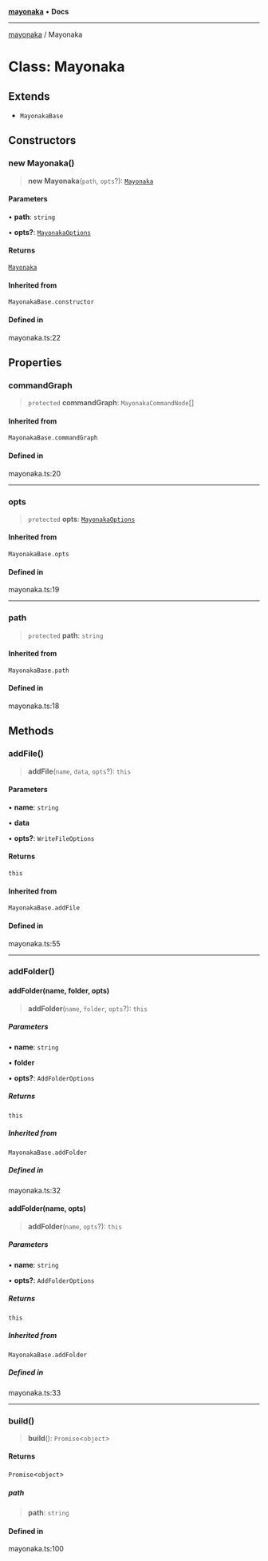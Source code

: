 [**mayonaka**](README.md) • **Docs**

***

[mayonaka](README.md) / Mayonaka

# Class: Mayonaka

## Extends

- `MayonakaBase`

## Constructors

### new Mayonaka()

> **new Mayonaka**(`path`, `opts`?): [`Mayonaka`](Class.Mayonaka.md)

#### Parameters

• **path**: `string`

• **opts?**: [`MayonakaOptions`](TypeAlias.MayonakaOptions.md)

#### Returns

[`Mayonaka`](Class.Mayonaka.md)

#### Inherited from

`MayonakaBase.constructor`

#### Defined in

mayonaka.ts:22

## Properties

### commandGraph

> `protected` **commandGraph**: `MayonakaCommandNode`[]

#### Inherited from

`MayonakaBase.commandGraph`

#### Defined in

mayonaka.ts:20

***

### opts

> `protected` **opts**: [`MayonakaOptions`](TypeAlias.MayonakaOptions.md)

#### Inherited from

`MayonakaBase.opts`

#### Defined in

mayonaka.ts:19

***

### path

> `protected` **path**: `string`

#### Inherited from

`MayonakaBase.path`

#### Defined in

mayonaka.ts:18

## Methods

### addFile()

> **addFile**(`name`, `data`, `opts`?): `this`

#### Parameters

• **name**: `string`

• **data**

• **opts?**: `WriteFileOptions`

#### Returns

`this`

#### Inherited from

`MayonakaBase.addFile`

#### Defined in

mayonaka.ts:55

***

### addFolder()

#### addFolder(name, folder, opts)

> **addFolder**(`name`, `folder`, `opts`?): `this`

##### Parameters

• **name**: `string`

• **folder**

• **opts?**: `AddFolderOptions`

##### Returns

`this`

##### Inherited from

`MayonakaBase.addFolder`

##### Defined in

mayonaka.ts:32

#### addFolder(name, opts)

> **addFolder**(`name`, `opts`?): `this`

##### Parameters

• **name**: `string`

• **opts?**: `AddFolderOptions`

##### Returns

`this`

##### Inherited from

`MayonakaBase.addFolder`

##### Defined in

mayonaka.ts:33

***

### build()

> **build**(): `Promise`\<`object`\>

#### Returns

`Promise`\<`object`\>

##### path

> **path**: `string`

#### Defined in

mayonaka.ts:100
